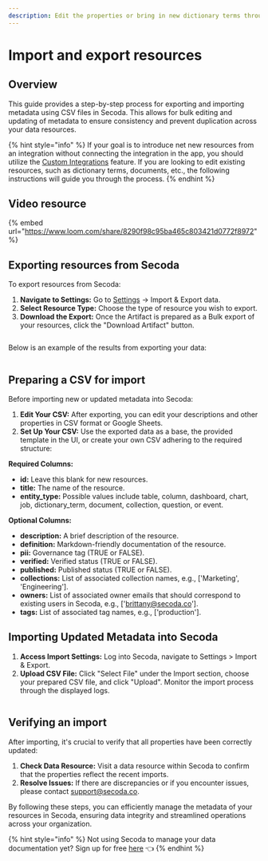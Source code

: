 ```yaml
---
description: Edit the properties or bring in new dictionary terms through this feature.
---
```


# Import and export resources

## Overview

This guide provides a step-by-step process for exporting and importing metadata using CSV files in Secoda. This allows for bulk editing and updating of metadata to ensure consistency and prevent duplication across your data resources.

{% hint style="info" %}
If your goal is to introduce net new resources from an integration without connecting the integration in the app, you should utilize the  [Custom Integrations](../integrations/custom-integrations-and-marketplace/custom-integration/) feature. If you are looking to edit existing resources, such as dictionary terms, documents, etc., the following instructions will guide you through the process.&#x20;
{% endhint %}

## Video resource

{% embed url="https://www.loom.com/share/8290f98c95ba465c803421d0772f8972" %}

## E**xporting resources from Secoda** <a href="#h_3a4bfd6458" id="h_3a4bfd6458"></a>

To export resources from Secoda:

1. **Navigate to Settings:** Go to [Settings](https://app.secoda.co/settings/import) → Import & Export data.
2. **Select Resource Type:** Choose the type of resource you wish to export.&#x20;
3. **Download the Export:** Once the Artifact is prepared as a Bulk export of your resources, click the "Download Artifact" button.

<figure><img src="https://secoda-public-media-assets.s3.amazonaws.com/e38e12e7-e3c1-42d7-a369-f18dedbe3376.png" alt=""><figcaption></figcaption></figure>

Below is an example of the results from exporting your data:

<figure><img src="https://secoda-public-media-assets.s3.amazonaws.com/image%20(5)%20(1).png" alt=""><figcaption></figcaption></figure>

## Preparing a CSV for import

Before importing new or updated metadata into Secoda:

1. **Edit Your CSV:** After exporting, you can edit your descriptions and other properties in CSV format or Google Sheets.
2. **Set Up Your CSV:** Use the exported data as a base, the provided template in the UI, or create your own CSV adhering to the required structure:

**Required Columns:**

* **id:** Leave this blank for new resources.
* **title:** The name of the resource.
* **entity\_type:** Possible values include table, column, dashboard, chart, job, dictionary\_term, document, collection, question, or event.

**Optional Columns:**

* **description:** A brief description of the resource.
* **definition:** Markdown-friendly documentation of the resource.
* **pii:** Governance tag (TRUE or FALSE).
* **verified:** Verified status (TRUE or FALSE).
* **published:** Published status (TRUE or FALSE).
* **collections:** List of associated collection names, e.g., \['Marketing', 'Engineering'].
* **owners:** List of associated owner emails that should correspond to existing users in Secoda, e.g., \['brittany@secoda.co'].
* **tags:** List of associated tag names, e.g., \['production'].

## Importing Updated Metadata into Secoda

1. **Access Import Settings:** Log into Secoda, navigate to Settings > Import & Export.
2. **Upload CSV File:** Click "Select File" under the Import section, choose your prepared CSV file, and click "Upload". Monitor the import process through the displayed logs.

<figure><img src="https://secoda-public-media-assets.s3.amazonaws.com/662eddc9-a584-42d8-8f26-6f382e136c7f.png" alt=""><figcaption></figcaption></figure>

## Verifying an import

After importing, it's crucial to verify that all properties have been correctly updated:

1. **Check Data Resource:** Visit a data resource within Secoda to confirm that the properties reflect the recent imports.
2. **Resolve Issues:** If there are discrepancies or if you encounter issues, please contact support@secoda.co.

By following these steps, you can efficiently manage the metadata of your resources in Secoda, ensuring data integrity and streamlined operations across your organization.

{% hint style="info" %}
Not using Secoda to manage your data documentation yet? Sign up for free [here](http://app.secoda.co/) 👈
{% endhint %}
